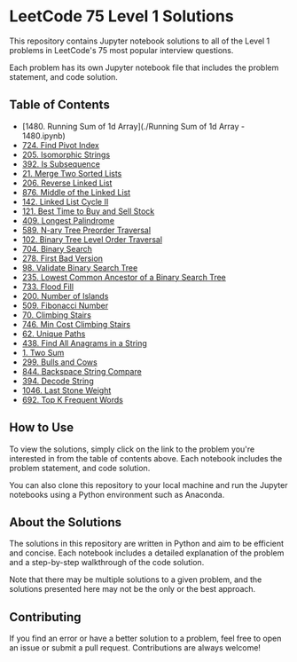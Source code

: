 # LeetCode 75 Level 1 Solutions

This repository contains Jupyter notebook solutions to all of the Level 1 problems in LeetCode's 75 most popular interview questions.

Each problem has its own Jupyter notebook file that includes the problem statement, and code solution. 

## Table of Contents

* [1480. Running Sum of 1d Array](./Running Sum of 1d Array - 1480.ipynb)
* [724. Find Pivot Index](./Problem%202.ipynb)
* [205. Isomorphic Strings](./Problem%203.ipynb)
* [392. Is Subsequence](./Problem%203.ipynb)
* [21. Merge Two Sorted Lists](./Problem%203.ipynb)
* [206. Reverse Linked List](./Problem%203.ipynb)
* [876. Middle of the Linked List](./Problem%203.ipynb)
* [142. Linked List Cycle II](./Problem%203.ipynb)
* [121. Best Time to Buy and Sell Stock](./Problem%203.ipynb)
* [409. Longest Palindrome](./Problem%203.ipynb)
* [589. N-ary Tree Preorder Traversal](./Problem%203.ipynb)
* [102. Binary Tree Level Order Traversal](./Problem%203.ipynb)
* [704. Binary Search](./Problem%203.ipynb)
* [278. First Bad Version](./Problem%203.ipynb)
* [98. Validate Binary Search Tree](./Problem%203.ipynb)
* [235. Lowest Common Ancestor of a Binary Search Tree](./Problem%203.ipynb)
* [733. Flood Fill](./Problem%203.ipynb)
* [200. Number of Islands](./Problem%203.ipynb)
* [509. Fibonacci Number](./Problem%203.ipynb)
* [70. Climbing Stairs](./Problem%203.ipynb)
* [746. Min Cost Climbing Stairs](./Problem%203.ipynb)
* [62. Unique Paths](./Problem%203.ipynb)
* [438. Find All Anagrams in a String](./Problem%203.ipynb)
* [1. Two Sum](./Problem%203.ipynb)
* [299. Bulls and Cows](./Problem%203.ipynb)
* [844. Backspace String Compare](./Problem%203.ipynb)
* [394. Decode String](./Problem%203.ipynb)
* [1046. Last Stone Weight](./Problem%203.ipynb)
* [692. Top K Frequent Words](./Problem%203.ipynb)

## How to Use

To view the solutions, simply click on the link to the problem you're interested in from the table of contents above. Each notebook includes the problem statement, and code solution.

You can also clone this repository to your local machine and run the Jupyter notebooks using a Python environment such as Anaconda.

## About the Solutions

The solutions in this repository are written in Python and aim to be efficient and concise. Each notebook includes a detailed explanation of the problem and a step-by-step walkthrough of the code solution. 

Note that there may be multiple solutions to a given problem, and the solutions presented here may not be the only or the best approach.

## Contributing

If you find an error or have a better solution to a problem, feel free to open an issue or submit a pull request. Contributions are always welcome!

